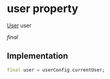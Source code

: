 


# user property







[User](../../models_user_user_info/User-class.md) user
  
_<span class="feature">final</span>_






## Implementation

```dart
final user = userConfig.currentUser;
```







